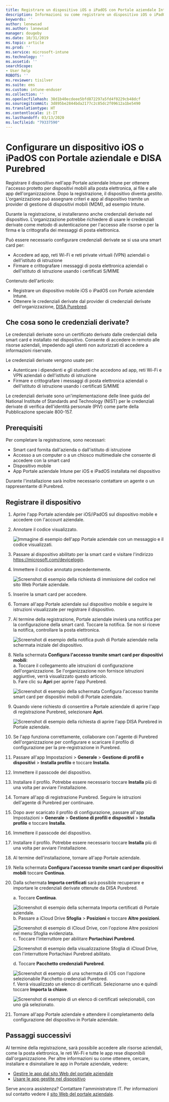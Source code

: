 ```yaml
---
title: Registrare un dispositivo iOS o iPadOS con Portale aziendale Intune e DISA Purebred
description: Informazioni su come registrare un dispositivo iOS o iPadOS e configurare l'autenticazione tramite credenziali derivate con DISA Purebred.
keywords: ''
author: lenewsad
ms.author: lanewsad
manager: dougeby
ms.date: 10/31/2019
ms.topic: article
ms.prod: ''
ms.service: microsoft-intune
ms.technology: ''
ms.assetid: ''
searchScope:
- User help
ROBOTS: ''
ms.reviewer: tisilver
ms.suite: ems
ms.custom: intune-enduser
ms.collection: ''
ms.openlocfilehash: 38d1b40ecdeee5bfd872297a5fd4f0229cb48dcf
ms.sourcegitcommit: 3d895be2844bda2177c2c85dc2f09612a1be5490
ms.translationtype: HT
ms.contentlocale: it-IT
ms.lasthandoff: 03/13/2020
ms.locfileid: "79337590"
---
```

# <a name="set-up-ios-or-ipados-device-with-company-portal-and-disa-purebred"></a>Configurare un dispositivo iOS o iPadOS con Portale aziendale e DISA Purebred  

Registrare il dispositivo nell'app Portale aziendale Intune per ottenere l'accesso protetto per dispositivi mobili alla posta elettronica, ai file e alle app dell'organizzazione. Dopo la registrazione, il dispositivo diventa *gestito*. L'organizzazione può assegnare criteri e app al dispositivo tramite un provider di gestione di dispositivi mobili (MDM), ad esempio Intune.  

Durante la registrazione, si installeranno anche credenziali derivate nel dispositivo. L'organizzazione potrebbe richiedere di usare le credenziali derivate come metodo di autenticazione per l'accesso alle risorse o per la firma e la crittografia dei messaggi di posta elettronica. 

Può essere necessario configurare credenziali derivate se si usa una smart card per:

* Accedere ad app, reti Wi-Fi e reti private virtuali (VPN) aziendali o dell'istituto di istruzione
* Firmare e crittografare i messaggi di posta elettronica aziendali o dell'istituto di istruzione usando i certificati S/MIME  

Contenuto dell'articolo:  

   * Registrare un dispositivo mobile iOS o iPadOS con Portale aziendale Intune.  
   * Ottenere le credenziali derivate dal provider di credenziali derivate dell'organizzazione, [DISA Purebred](https://cyber.mil/pki-pke/purebred/).  

## <a name="what-are-derived-credentials"></a>Che cosa sono le credenziali derivate?  
Le credenziali derivate sono un certificato derivato dalle credenziali della smart card e installato nel dispositivo. Consente di accedere in remoto alle risorse aziendali, impedendo agli utenti non autorizzati di accedere a informazioni riservate.  

Le credenziali derivate vengono usate per: 
* Autenticare i dipendenti e gli studenti che accedono ad app, reti Wi-Fi e VPN aziendali o dell'istituto di istruzione
* Firmare e crittografare i messaggi di posta elettronica aziendali o dell'istituto di istruzione usando i certificati S/MIME

Le credenziali derivate sono un'implementazione delle linee guida del National Institute of Standards and Technology (NIST) per le credenziali derivate di verifica dell'identità personale (PIV) come parte della Pubblicazione speciale 800-157.  

## <a name="prerequisites"></a>Prerequisiti

 Per completare la registrazione, sono necessari:

* Smart card fornita dall'azienda o dall'istituto di istruzione
* Accesso a un computer o a un chiosco multimediale che consente di accedere con la smart card
* Dispositivo mobile
* App Portale aziendale Intune per iOS e iPadOS installata nel dispositivo   

Durante l'installazione sarà inoltre necessario contattare un agente o un rappresentante di Purebred.      

## <a name="enroll-device"></a>Registrare il dispositivo  
1. Aprire l'app Portale aziendale per iOS/iPadOS sul dispositivo mobile e accedere con l'account aziendale.  

2. Annotare il codice visualizzato.  

    ![Immagine di esempio dell'app Portale aziendale con un messaggio e il codice visualizzati.](./media/copy-code-intercede.png)  
3. Passare al dispositivo abilitato per la smart card e visitare l'indirizzo https://microsoft.com/devicelogin. 
4. Immettere il codice annotato precedentemente.  

    ![Screenshot di esempio della richiesta di immissione del codice nel sito Web Portale aziendale.](./media/enter-code-intercede.png)   

5. Inserire la smart card per accedere.  
6. Tornare all'app Portale aziendale sul dispositivo mobile e seguire le istruzioni visualizzate per registrare il dispositivo.  
7. Al termine della registrazione, Portale aziendale invierà una notifica per la configurazione della smart card. Toccare la notifica. Se non si riceve la notifica, controllare la posta elettronica.   

    ![Screenshot di esempio della notifica push di Portale aziendale nella schermata iniziale del dispositivo.](./media/action-required-in-app-intercede.png)  
8. Nella schermata **Configura l'accesso tramite smart card per dispositivi mobili**:  
    a. Toccare il collegamento alle istruzioni di configurazione dell'organizzazione. Se l'organizzazione non fornisce istruzioni aggiuntive, verrà visualizzato questo articolo.  
    b. Fare clic su **Apri** per aprire l'app Purebred.  

    ![Screenshot di esempio della schermata Configura l'accesso tramite smart card per dispositivi mobili di Portale aziendale.](./media/smart-card-open-disa-purebred.png)  
9. Quando viene richiesto di consentire a Portale aziendale di aprire l'app di registrazione Purebred, selezionare **Apri**.   

    ![Screenshot di esempio della richiesta di aprire l'app DISA Purebred in Portale aziendale.](./media/open-app-prompt-disa-purbred.png)  
10. Se l'app funziona correttamente, collaborare con l'agente di Purebred dell'organizzazione per configurare e scaricare il profilo di configurazione per la pre-registrazione in Purebred.   
11. Passare all'app Impostazioni > **Generale** > **Gestione di profili e dispositivi** > **Installa profilo** e toccare **Installa**.  
12. Immettere il passcode del dispositivo.  
13. Installare il profilo. Potrebbe essere necessario toccare **Installa** più di una volta per avviare l'installazione. 
14. Tornare all'app di registrazione Purebred. Seguire le istruzioni dell'agente di Purebred per continuare.  
 
15. Dopo aver scaricato il profilo di configurazione, passare all'app Impostazioni > **Generale** > **Gestione di profili e dispositivi** > **Installa profilo** e toccare **Installa**.   
16.  Immettere il passcode del dispositivo.
17. Installare il profilo. Potrebbe essere necessario toccare **Installa** più di una volta per avviare l'installazione. 
18. Al termine dell'installazione, tornare all'app Portale aziendale.  
19.  Nella schermata **Configura l'accesso tramite smart card per dispositivi mobili** toccare **Continua**.  

20. Dalla schermata **Importa certificati** sarà possibile recuperare e importare le credenziali derivate ottenute da DISA Purebred.  

    a. Toccare **Continua**.   

    ![Screenshot di esempio della schermata Importa certificati di Portale aziendale.](./media/import-certificate-disa-purebred.png)  
    b. Passare a iCloud Drive **Sfoglia** > **Posizioni** e toccare **Altre posizioni**.  

    ![Screenshot di esempio di iCloud Drive, con l'opzione Altre posizioni nel menu Sfoglia evidenziata.](./media/icloud-drive-more-locations.png)  
    c. Toccare l'interruttore per abilitare **Portachiavi Purebred**.  

    ![Screenshot di esempio della visualizzazione Sfoglia di iCloud Drive, con l'interruttore Portachiavi Purebred abilitato.](./media/icloud-drive-enable-purebred-keychain.png)   

    d. Toccare **Pacchetto credenziali Purebred**.  

    ![Screenshot di esempio di una schermata di iOS con l'opzione selezionabile Pacchetto credenziali Purebred.](./media/purebred-credential-package.png)  
    f. Verrà visualizzato un elenco di certificati. Selezionarne uno e quindi toccare **Importa la chiave**.  

    ![Screenshot di esempio di un elenco di certificati selezionabili, con uno già selezionato.](./media/import-purebred-keychain.png) 
21. Tornare all'app Portale aziendale e attendere il completamento della configurazione del dispositivo in Portale aziendale.   

## <a name="next-steps"></a>Passaggi successivi  
Al termine della registrazione, sarà possibile accedere alle risorse aziendali, come la posta elettronica, le reti Wi-Fi e tutte le app rese disponibili dall'organizzazione. Per altre informazioni su come ottenere, cercare, installare e disinstallare le app in Portale aziendale, vedere:

* [Gestire le app dal sito Web del portale aziendale](manage-apps-cpweb.md)  
* [Usare le app gestite nel dispositivo](use-managed-apps-on-your-device-ios.md)  

Serve ancora assistenza? Contattare l'amministratore IT. Per informazioni sul contatto vedere il [sito Web del portale aziendale](https://go.microsoft.com/fwlink/?linkid=2010980).
